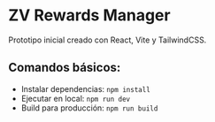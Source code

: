 # ZV Rewards Manager

Prototipo inicial creado con React, Vite y TailwindCSS.

## Comandos básicos:
- Instalar dependencias: `npm install`
- Ejecutar en local: `npm run dev`
- Build para producción: `npm run build`
